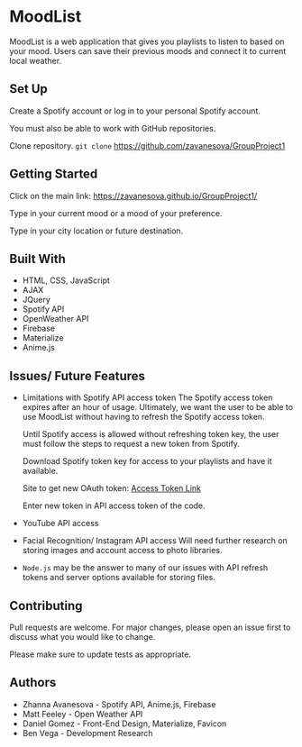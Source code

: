 # MoodList
  MoodList is a web application that gives you playlists to listen to based on your mood. Users can save their previous moods and connect it to current local weather.

## Set Up
  Create a Spotify account or log in to your personal Spotify account.

  You must also be able to work with GitHub repositories.

  Clone repository. ```git clone``` https://github.com/zavanesova/GroupProject1

## Getting Started
Click on the main link: https://zavanesova.github.io/GroupProject1/

Type in your current mood or a mood of your preference.

Type in your city location or future destination.

## Built With
- HTML, CSS, JavaScript
- AJAX
- JQuery
- Spotify API
- OpenWeather API
- Firebase
- Materialize
- Anime.js

## Issues/ Future Features
- Limitations with Spotify API access token
  The Spotify access token expires after an hour of usage. Ultimately, we want the user to be able to use MoodList without having to refresh the Spotify access token.

  Until Spotify access is allowed without refreshing token key, the user must follow the steps to request a new token from Spotify.

  Download Spotify token key for access to your playlists and have it available.

  Site to get new OAuth token: [Access Token Link](https://developer.spotify.com/console/get-search-item/?q=%22doom%20metal%22&type=playlist&market=&limit=&offset=)

  Enter new token in API access token of the code.

- YouTube API access

- Facial Recognition/ Instagram API access
  Will need further research on storing images and account access to photo libraries.

- ```Node.js``` may be the answer to many of our issues with API refresh tokens and server options available for storing files.

## Contributing
Pull requests are welcome. For major changes, please open an issue first to discuss what you would like to change.

Please make sure to update tests as appropriate.

## Authors
- Zhanna Avanesova - Spotify API, Anime.js, Firebase
- Matt Feeley - Open Weather API
- Daniel Gomez - Front-End Design, Materialize, Favicon
- Ben Vega - Development Research

